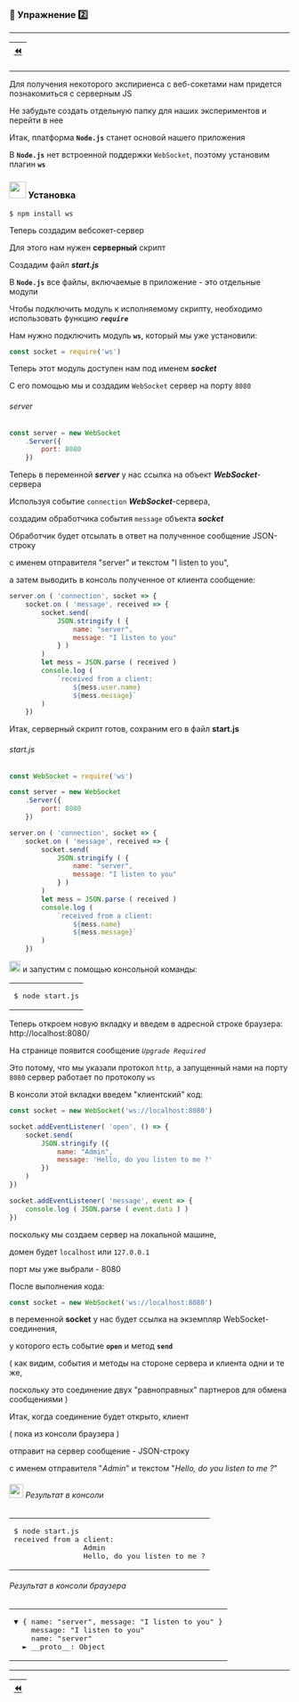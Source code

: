 ### :briefcase: Упражнение :two:

***

| [:rewind:](websocket#samples) |
|-|

***

Для получения некоторого экспириенса с веб-сокетами нам придется познакомиться с серверным JS

Не забудьте создать отдельную папку для наших экспериментов и перейти в нее

Итак, платформа **`Node.js`** станет основой нашего приложения

В **`Node.js`** нет встроенной поддержки `WebSocket`, поэтому установим плагин **`ws`**

### <img src="https://github.com/garevna/js-course/blob/master/images/git-bush-ico.png?raw=true" height="30"/> Установка
```
$ npm install ws
```
Теперь создадим вебсокет-сервер 

Для этого нам нужен **серверный** скрипт

Создадим файл **_start.js_**

В **`Node.js`** все файлы, включаемые в приложение - это отдельные модули

Чтобы подключить модуль к исполняемому скрипту, необходимо использовать функцию **_`require`_**

Нам нужно подключить модуль **`ws`**, который мы уже установили:
```javascript
const socket = require('ws')
```
Теперь этот модуль доступен нам под именем **_socket_**

С его помощью мы и создадим `WebSocket` сервер на порту `8080`

###### server
```javascript
const server = new WebSocket
    .Server({
        port: 8080
    })
```
Теперь в переменной **_server_** у нас ссылка на объект **_WebSocket_**-сервера

Используя событие `connection` **_WebSocket_**-сервера,

создадим обработчика события `message` объекта **_socket_**

Обработчик будет отсылать в ответ на полученное сообщение JSON-строку

с именем отправителя "server" и текстом "I listen to you",

а затем выводить в консоль полученное от клиента сообщение:

```javascript
server.on ( 'connection', socket => {
    socket.on ( 'message', received => {
        socket.send(
            JSON.stringify ( {
                name: "server",
                message: "I listen to you"
            } )
        )
        let mess = JSON.parse ( received )
        console.log (
            `received from a client:
                ${mess.user.name}
                ${mess.message}`
        )
    })
```
Итак, серверный скрипт готов, сохраним его в файл **start.js**
###### start.js
```javascript
const WebSocket = require('ws')

const server = new WebSocket
    .Server({
        port: 8080
    })

server.on ( 'connection', socket => {
    socket.on ( 'message', received => {
        socket.send(
            JSON.stringify ( {
                name: "server",
                message: "I listen to you"
            } )
        )
        let mess = JSON.parse ( received )
        console.log (
            `received from a client:
                ${mess.name}
                ${mess.message}`
        )
    })
```

<img src="https://github.com/garevna/js-course/blob/master/images/git-bush-ico.png?raw=true" width="20"/> и запустим с помощью консольной команды:

<table><tr><td><pre>
$ node start.js
</pre></td></tr></table>

Теперь откроем новую вкладку и введем в адресной строке браузера:
    http://localhost:8080/

На странице появится сообщение _`Upgrade Required`_

Это потому, что мы указали протокол `http`, а запущенный нами на порту `8080` сервер работает по протоколу `ws`

В консоли этой вкладки введем "клиентский" код:

```javascript
const socket = new WebSocket('ws://localhost:8080')

socket.addEventListener( 'open', () => {
    socket.send(
        JSON.stringify ({
            name: "Admin",
            message: 'Hello, do you listen to me ?'
        })
    )
})

socket.addEventListener( 'message', event => {
    console.log ( JSON.parse ( event.data ) )
})
```

поскольку мы создаем сервер на локальной машине, 

домен будет `localhost` или `127.0.0.1`

порт мы уже выбрали - 8080

После выполнения кода:

```javascript
const socket = new WebSocket('ws://localhost:8080')
```

в переменной **socket** у нас будет ссылка на экземпляр WebSocket-соединения, 

у которого есть событие **`open`** и метод **`send`** 

( как видим, события и методы на стороне сервера и клиента одни и те же, 

поскольку это соединение двух "равноправных" партнеров для обмена сообщениями )

Итак, когда соединение будет открыто, клиент 

( пока из консоли браузера ) 

отправит на сервер сообщение - JSON-строку 

с именем отправителя "_Admin_" и текстом "_Hello, do you listen to me ?_"

###### <img src="https://github.com/garevna/js-course/blob/master/images/git-bush-ico.png?raw=true" width="25"/> Результат в консоли
<table><tr><td><pre>
$ node start.js
received from a client:
                Admin
                Hello, do you listen to me ?
</pre></td></tr></table>

###### Результат в консоли браузера
<table><tr><td><pre>
▼ { name: "server", message: "I listen to you" }
    message: "I listen to you"
    name: "server"
  ► __proto__: Object
</pre></td></tr></table>

***

| [:rewind:](websocket#samples) |
|-|